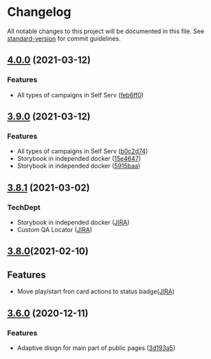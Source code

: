 # Changelog

All notable changes to this project will be documented in this file. See [standard-version](https://github.com/conventional-changelog/standard-version) for commit guidelines.

## [4.0.0](https://github.com/ExtendTV/OneViewClient/compare/v3.9.0...v4.1.0) (2021-03-12)


### Features

* All types of campaigns in Self Serv ([feb6ff0](https://github.com/ExtendTV/OneViewClient/commit/feb6ff0e6cdace4e7df523451880f1c780b2e602))

## [3.9.0](https://github.com/ExtendTV/OneViewClient/compare/v3.8.0...v3.9.0) (2021-03-12)


### Features

* All types of campaigns in Self Serv ([b0c2d74](https://github.com/ExtendTV/OneViewClient/commit/b0c2d7465d4be6d05fc639f39fd2658cfef12702))
* Storybook in independed docker ([15e4647](https://github.com/ExtendTV/OneViewClient/commit/15e464732cb3ad777b756b0422cae713f0778440))
* Storybook in independed docker ([5915baa](https://github.com/ExtendTV/OneViewClient/commit/5915baacbb0c52e092fdb9ddc97b99ba245cc16a))

## [3.8.1](https://github.com/ExtendTV/OneViewClient/compare/v3.8.0...v3.9.0) (2021-03-02)

### TechDept

* Storybook in independed docker ([JIRA](https://extendtv.atlassian.net/browse/SSERV-36))
* Custom QA Locator ([JIRA](https://extendtv.atlassian.net/browse/SSERV-37))

## [3.8.0](https://github.com/ExtendTV/OneViewClient/compare/v3.7.0...v3.8.0)(2021-02-10)

## Features

* Move play/start fron card actions to status badge([JIRA](https://extendtv.atlassian.net/browse/SSERV-3))

## [3.6.0](https://github.com/ExtendTV/OneViewClient/compare/v3.5.0...v3.6.0) (2020-12-11)


### Features

* Adaptive disign for main part of public pages ([3d193a5](https://github.com/ExtendTV/OneViewClient/commit/3d193a5e91c4b114f10c6c183010e1dbc47ff65f))
